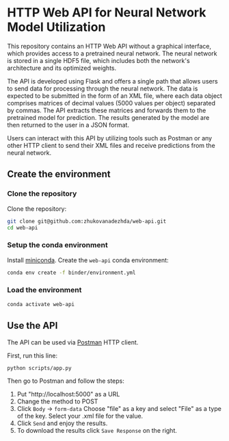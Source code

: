 # HTTP Web API for Neural Network Model Utilization

This repository contains an HTTP Web API without a graphical interface, which provides access to a pretrained neural network. The neural network is stored in a single HDF5 file, which includes both the network's architecture and its optimized weights.

The API is developed using Flask and offers a single path that allows users to send data for processing through the neural network. The data is expected to be submitted in the form of an XML file, where each data object comprises matrices of decimal values (5000 values per object) separated by commas. The API extracts these matrices and forwards them to the pretrained model for prediction. The results generated by the model are then returned to the user in a JSON format.

Users can interact with this API by utilizing tools such as Postman or any other HTTP client to send their XML files and receive predictions from the neural network.

## Create the environment

### Clone the repository

Clone the repository:

```bash
git clone git@github.com:zhukovanadezhda/web-api.git
cd web-api
```
### Setup the conda environment

Install [miniconda](https://docs.conda.io/en/latest/miniconda.html). Create the `web-api` conda environment:

```bash
conda env create -f binder/environment.yml
```

### Load the environment

```bash
conda activate web-api
```

## Use the API

The API can be used via [Postman](https://www.postman.com/downloads/) HTTP client.

First, run this line:
```bash
python scripts/app.py
```
Then go to Postman and follow the steps:
1. Put "http://localhost:5000" as a URL
2. Change the method to POST
3. Click ```Body``` -> ```form-data```
   Choose "file" as a key and select "File" as a type of the key.
   Select your .xml file for the value.
4. Click ```Send``` and enjoy the results.
5. To download the results click ```Save Response``` on the right.
   
